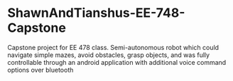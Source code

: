 # ShawnAndTianshus-EE-748-Capstone
Capstone project for EE 478 class. Semi-autonomous robot which could navigate simple mazes, avoid obstacles, grasp objects, and was fully controllable through an android application with additional voice command options over bluetooth
